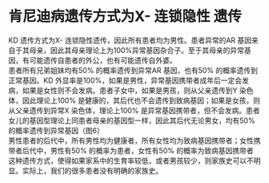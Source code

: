 # 肯尼迪病遗传方式为X- 连锁隐性 遗传  
KD 遗传方式为X- 连锁隐性遗传，因此所有患者均为男性。患者异常的AR 基因来自于其母亲，因此其母亲理论上为$100\%$异常基因杂合子。至于其母亲的异常基因，有可能遗传自患者的外公，也有可能遗传自外婆。  
患者所有兄弟姐妹均有$50\%$ 的概率遗传到异常AR 基因，也有$50\%$ 的概率遗传到正常基因。KD 外显率是$100\%$，如果是男性，异常基因携带者成年后一定会发病，如果是女性则不会发病。患者子女中，如果是男孩，则从父亲遗传到Y 染色体，因此理论上$100\%$ 是健康的，其后代也不会遗传到致病基因；如果是女孩，则从父亲遗传到异常X 染色体，理论上$100\%$ 是异常基因携带者，但不会发病。患者女儿的基因型理论上同患者母亲的基因型一样，因此其后代无论男女，均有$50\%$ 的概率遗传到异常基因（图6）  
男性患者的后代中，所有男性均为健康者，所有女性均为致病基因携带者；女性携带者后代中，男性有$50\%$ 的概率为患者，女性有$50\%$ 的概率为致病基因携带者  
这种遗传方式，使得如果家系中的生育率较低，或者男孩较少，则家族史可以不明显。实际上，我们的很多患者没有明确的家族史。  